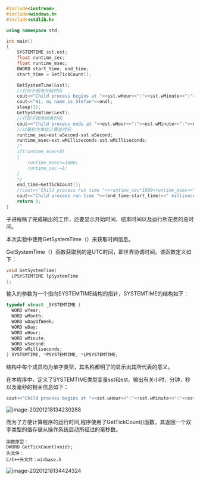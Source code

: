 ```c++
#include<iostream>
#include<windows.h>
#include<stdlib.h>

using namespace std;

int main()
{
	SYSTEMTIME sst,est;
	float runtime_sec;
	float runtime_msec;
	DWORD start_time, end_time;
	start_time = GetTickCount();

	GetSystemTime(&sst);
	//打印子程序开始时间
	cout<<"Child process begins at "<<sst.wHour<<":"<<sst.wMinute<<":"<<sst.wSecond<<"."<<sst.wMilliseconds<<endl;
	cout<<"Hi, my name is Stefan"<<endl;
	sleep(3);
	GetSystemTime(&est);
	//打印子程序结束时间
	cout<<"Child process ends at "<<est.wHour<<":"<<est.wMinute<<":"<<est.wSecond<<"."<<est.wMilliseconds<<endl;
	//以毫秒为单位计算总时间
	runtime_sec=est.wSecond-sst.wSecond;
	runtime_msec=est.wMilliseconds-sst.wMilliseconds;
	/*
	if(runtime_msec<0)
	{
		runtime_msec+=1000;
		runtime_sec-=1;
	}
	*/
	end_time=GetTickCount();
	//cout<<"Child process run time "<<runtime_sec*1000+runtime_msec<<" milliseconds."<<endl;
	cout<<"Child process run time "<<(end_time-start_time)<<" milliseconds."<<endl;
	return 0;
}
```

子进程除了完成输出的工作，还要显示开始时间、结束时间以及运行所花费的总时间。

本次实验中使用GetSystemTime（）来获取时间信息。

GetSystemTime（）函数获取到的是UTC时间，即世界协调时间。该函数定义如下：

```c++
void GetSystemTime(
  LPSYSTEMTIME lpSystemTime
);
```

输入的参数为一个指向SYSTEMTIME结构的指针，SYSTEMTIME的结构如下：

```c++
typedef struct _SYSTEMTIME {
  WORD wYear;
  WORD wMonth;
  WORD wDayOfWeek;
  WORD wDay;
  WORD wHour;
  WORD wMinute;
  WORD wSecond;
  WORD wMilliseconds;
} SYSTEMTIME, *PSYSTEMTIME, *LPSYSTEMTIME;
```

结构中每个成员均为单字类型，其名称都明了的显示出其所代表的意义。

在本程序中，定义了SYSTEMTIME类型变量sst和est，输出有关小时，分钟，秒以及毫秒的相关信息如下：

```c++
cout<<"Child process begins at "<<sst.wHour<<":"<<sst.wMinute<<":"<<sst.wSecond<<"."<<sst.wMilliseconds<<endl;
```



![image-20201218134230288](C:\Users\Stefanny\AppData\Roaming\Typora\typora-user-images\image-20201218134230288.png)



而为了方便计算程序的运行时间,程序使用了GetTickCount()函数，其返回一个双字类型的值存储从操作系统启动所经过的毫秒数。

```
函数原型：
DWORD GetTickCount(void);
头文件：
C/C++头文件：winbase.h
```

![image-20201218134424324](C:\Users\Stefanny\AppData\Roaming\Typora\typora-user-images\image-20201218134424324.png)

